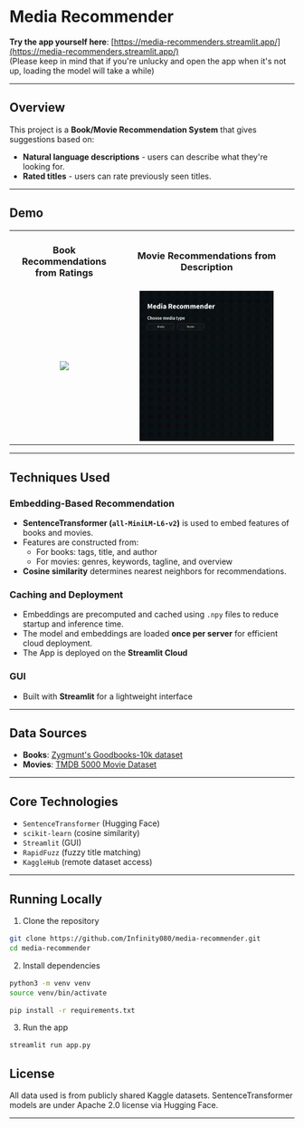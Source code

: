 # Media Recommender

**Try the app yourself here**: [https://media-recommenders.streamlit.app/](https://media-recommenders.streamlit.app/) \
(Please keep in mind that if you're unlucky and open the app when it's not up, loading the model will take a while)

---

## Overview

This project is a **Book/Movie Recommendation System** that gives suggestions based on:

- **Natural language descriptions** - users can describe what they're looking for.
- **Rated titles** - users can rate previously seen titles.

---

## Demo

<table>
  <tr>
    <td align="center"><h3>Book Recommendations from Ratings</h3></td>
    <td align="center"><h3>Movie Recommendations from Description</h3></td>
  </tr>
  <tr>
    <td align="center"><img src="assets/books.gif" width=80%/></td>
    <td align="center"><img src="assets/movies.gif" width=80%/></td>
  </tr>
</table>

---

## Techniques Used

### Embedding-Based Recommendation

- **SentenceTransformer (`all-MiniLM-L6-v2`)** is used to embed features of books and movies.
- Features are constructed from:
  - For books: tags, title, and author
  - For movies: genres, keywords, tagline, and overview
- **Cosine similarity** determines nearest neighbors for recommendations.

### Caching and Deployment

- Embeddings are precomputed and cached using `.npy` files to reduce startup and inference time.
- The model and embeddings are loaded **once per server** for efficient cloud deployment.
- The App is deployed on the **Streamlit Cloud**

### GUI

- Built with **Streamlit** for a lightweight interface

---

## Data Sources

- **Books**: [Zygmunt's Goodbooks-10k dataset](https://www.kaggle.com/datasets/zygmunt/goodbooks-10k)
- **Movies**: [TMDB 5000 Movie Dataset](https://www.kaggle.com/datasets/tmdb/tmdb-movie-metadata)

---

## Core Technologies

- `SentenceTransformer` (Hugging Face)
- `scikit-learn` (cosine similarity)
- `Streamlit` (GUI)
- `RapidFuzz` (fuzzy title matching)
- `KaggleHub` (remote dataset access)

---

## Running Locally

1. Clone the repository

```bash
git clone https://github.com/Infinity080/media-recommender.git
cd media-recommender
```

2. Install dependencies

```bash
python3 -m venv venv
source venv/bin/activate
```

```bash
pip install -r requirements.txt
```

3. Run the app

```bash
streamlit run app.py
```

## License

All data used is from publicly shared Kaggle datasets. SentenceTransformer models are under Apache 2.0 license via Hugging Face.

---
